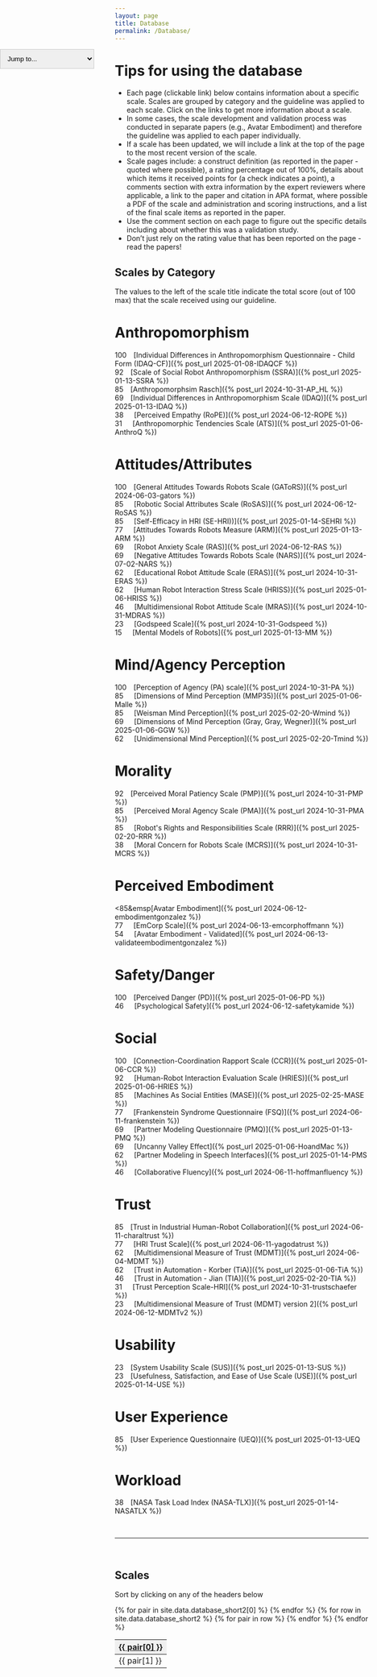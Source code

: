 ```yaml
---
layout: page
title: Database
permalink: /Database/
---
```

<select id="jumpToDropdown">
  <option value="">Jump to...</option>
  <option value="#scales-by-category">Top</option>
  <option value="#anthropomorphism">Anthropomorphism</option>
  <option value="#attitudesattributes">Attitudes/Attributes</option>
  <option value="#mindagencyperception">Mind/Agency Perception</option>
  <option value="#morality">Morality</option>
  <option value="#perceived-embodiment">Perceived Embodiment</option>
  <option value="#safetydanger">Safety/Danger</option>
  <option value="#social">Social</option>
  <option value="#trust">Trust</option>
  <option value="#usability">Usability</option>
  <option value="#userexperience">User Experience</option>
  <option value="#workload">Workload</option>
  <option value="#scales">Table of all scales</option>
</select>

<!--Main page contains search tools at the top
search by construct, author, scale name, year of publication-->

<!-- Html Elements for Search -->
<!-- commenting out for now as this is on hold - mm -->
<!--
<div id="search-container">
    <input type="text" id="search-input" placeholder="search...">
    <button id="search-button">Search</button>
    <ul id="results-container"></ul>
</div>-->

<!-- Script pointing to search-script.js -->
<!-- <script src="C:/Users/saad-admin/HRI-database/search-script.js" type="text/javascript"></script> -->

<!-- Configuration -->
<!-- commenting search out as this is causing a console error and Laura said she was just trying things out -->
<style>
    #jumpToDropdown {
      padding: 10px;
      border: 1px solid #ccc;
      position: fixed;
      left: 0;
    }   
</style>

<script>
    const jumpToDropdown = document.getElementById("jumpToDropdown");

    jumpToDropdown.addEventListener("change", function() {
      const selectedValue = this.value;
      if (selectedValue) {
        const targetSection = document.querySelector(selectedValue);
        if (targetSection) {
          targetSection.scrollIntoView({ behavior: "smooth" });

          // Reset the dropdown after a short delay
          setTimeout(() => {
            jumpToDropdown.value = ""; // Set back to the default placeholder
          }, 1000);
        }
      }
    });
</script>

<script>
    // Not deleting yet as not sure if this should be abandoned fully - mm
    // Function to trigger search
    /*function triggerSearch() {
        var searchTerm = document.getElementById('search-input').value.trim();
        SimpleJekyllSearch.search(searchTerm);
    }

    // Bind click event to search button
    document.getElementById('search-button').addEventListener('click', function() {
        triggerSearch();
    });

    // Bind enter key press to trigger search
    document.getElementById('search-input').addEventListener('keypress', function(event) {
        if (event.key === 'Enter') {
            triggerSearch();
        }
    });

    // Initialize search
    SimpleJekyllSearch({
        searchInput: document.getElementById('search-input'),
        resultsContainer: document.getElementById('results-container'),
        json: '/search.json'
    }); */
</script>


# Tips for using the database

* Each page (clickable link) below contains information about a specific scale. Scales are grouped by category and the guideline was applied to each scale. Click on the links to get more information about a scale.
* In some cases, the scale development and validation process was conducted in separate papers (e.g., Avatar Embodiment) and therefore the guideline was applied to each paper individually. 
* If a scale has been updated, we will include a link at the top of the page to the most recent version of the scale. 
* Scale pages include: a construct definition (as reported in the paper - quoted where possible), a rating percentage out of 100%, details about which items it received points for (a check indicates a point), a comments section with extra information by the expert reviewers where applicable, a link to the paper and citation in APA format, where possible a PDF of the scale and administration and scoring instructions, and a list of the final scale items as reported in the paper.
* Use the comment section on each page to figure out the specific details including about whether this was a validation study.
* Don’t just rely on the rating value that has been reported on the page - read the papers!

## Scales by Category
The values to the left of the scale title indicate the total score (out of 100 max) that the scale received using our guideline.

# Anthropomorphism
100&emsp;[Individual Differences in Anthropomorphism Questionnaire - Child Form (IDAQ-CF)]({% post_url 2025-01-08-IDAQCF %})
<br>92&emsp;[Scale of Social Robot Anthropomorphism (SSRA)]({% post_url 2025-01-13-SSRA %})
<br>85&emsp;[Anthropomorphsim Rasch]({% post_url 2024-10-31-AP_HL %})
<br>69&emsp;[Individual Differences in Anthropomorphism Scale (IDAQ)]({% post_url 2025-01-13-IDAQ %})
<br>38&emsp;&ensp;[Perceived Empathy (RoPE)]({% post_url 2024-06-12-ROPE %})
<br>31&emsp;&ensp;[Anthropomorphic Tendencies Scale (ATS)]({% post_url 2025-01-06-AnthroQ %})

# Attitudes/Attributes
100&emsp;[General Attitudes Towards Robots Scale (GAToRS)]({% post_url 2024-06-03-gators %})
<br>85&emsp;&ensp;[Robotic Social Attributes Scale (RoSAS)]({% post_url 2024-06-12-RoSAS %})
<br>85&emsp;&ensp;[Self-Efficacy in HRI (SE-HRI))]({% post_url 2025-01-14-SEHRI %})
<br>77&emsp;&ensp;[Attitudes Towards Robots Measure (ARM)]({% post_url 2025-01-13-ARM %})
<br>69&emsp;&ensp;[Robot Anxiety Scale (RAS)]({% post_url 2024-06-12-RAS %})
<br>69&emsp;&ensp;[Negative Attitudes Towards Robots Scale (NARS)]({% post_url 2024-07-02-NARS %})
<br>62&emsp;&ensp;[Educational Robot Attitude Scale (ERAS)]({% post_url 2024-10-31-ERAS %})
<br>62&emsp;&ensp;[Human Robot Interaction Stress Scale (HRISS)]({% post_url 2025-01-06-HRISS %})
<br>46&emsp;&ensp;[Multidimensional Robot Attitude Scale (MRAS)]({% post_url 2024-10-31-MDRAS %})
<br>23&emsp;&ensp;[Godspeed Scale]({% post_url 2024-10-31-Godspeed %})
<br>15&emsp;&ensp;[Mental Models of Robots]({% post_url 2025-01-13-MM %})

# Mind/Agency Perception
100&emsp;[Perception of Agency (PA) scale]({% post_url 2024-10-31-PA %})
<br>85&emsp;&ensp;[Dimensions of Mind Perception (MMP35)]({% post_url 2025-01-06-Malle %})
<br>85&emsp;&ensp;[Weisman Mind Perception]({% post_url 2025-02-20-Wmind %})
<br>69&emsp;&ensp;[Dimensions of Mind Perception (Gray, Gray, Wegner)]({% post_url 2025-01-06-GGW %})
<br>62&emsp;&ensp;[Unidimensional Mind Perception]({% post_url 2025-02-20-Tmind %})

# Morality
92&emsp;[Perceived Moral Patiency Scale (PMP)]({% post_url 2024-10-31-PMP %})
<br>85&emsp;&ensp;[Perceived Moral Agency Scale (PMA)]({% post_url 2024-10-31-PMA %})
<br>85&emsp;&ensp;[Robot's Rights and Responsibilities Scale (RRR)]({% post_url 2025-02-20-RRR %})
<br>38&emsp;&ensp;[Moral Concern for Robots Scale (MCRS)]({% post_url 2024-10-31-MCRS %})

# Perceived Embodiment
<85&emsp[Avatar Embodiment]({% post_url 2024-06-12-embodimentgonzalez %})
<br>77&emsp;&ensp;[EmCorp Scale]({% post_url 2024-06-13-emcorphoffmann %})
<br>54&emsp;&ensp;[Avatar Embodiment - Validated]({% post_url 2024-06-13-validateembodimentgonzalez %})

# Safety/Danger
100&emsp;[Perceived Danger (PD)]({% post_url 2025-01-06-PD %})
<br>46&emsp;&ensp;[Psychological Safety]({% post_url 2024-06-12-safetykamide %})

# Social
100&emsp;[Connection-Coordination Rapport Scale (CCR)]({% post_url 2025-01-06-CCR %})
<br>92&emsp;&ensp;[Human-Robot Interaction Evaluation Scale (HRIES)]({% post_url 2025-01-06-HRIES %})
<br>85&emsp;&ensp;[Machines As Social Entities (MASE)]({% post_url 2025-02-25-MASE %})
<br>77&emsp;&ensp;[Frankenstein Syndrome Questionnaire (FSQ)]({% post_url 2024-06-11-frankenstein %})
<br>69&emsp;&ensp;[Partner Modeling Questionnaire (PMQ)]({% post_url 2025-01-13-PMQ %})
<br>69&emsp;&ensp;[Uncanny Valley Effect]({% post_url 2025-01-06-HoandMac %})
<br>62&emsp;&ensp;[Partner Modeling in Speech Interfaces]({% post_url 2025-01-14-PMS %})
<br>46&emsp;&ensp;[Collaborative Fluency]({% post_url 2024-06-11-hoffmanfluency %})

# Trust
85&emsp;[Trust in Industrial Human-Robot Collaboration]({% post_url 2024-06-11-charaltrust %})
<br>77&emsp;&ensp;[HRI Trust Scale]({% post_url 2024-06-11-yagodatrust %})
<br>62&emsp;&ensp;[Multidimensional Measure of Trust (MDMT)]({% post_url 2024-06-04-MDMT %})
<br>62&emsp;&ensp;[Trust in Automation - Korber (TiA)]({% post_url 2025-01-06-TiA %})
<br>46&emsp;&ensp;[Trust in Automation - Jian (TIA)]({% post_url 2025-02-20-TIA %})
<br>31&emsp;&ensp;[Trust Perception Scale-HRI]({% post_url 2024-10-31-trustschaefer %})
<br>23&emsp;&ensp;[Multidimensional Measure of Trust (MDMT) version 2]({% post_url 2024-06-12-MDMTv2 %})

# Usability
23&emsp;[System Usability Scale (SUS)]({% post_url 2025-01-13-SUS %})
<br>23&emsp;[Usefulness, Satisfaction, and Ease of Use Scale (USE)]({% post_url 2025-01-14-USE %})

# User Experience
85&emsp;[User Experience Questionnaire (UEQ)]({% post_url 2025-01-13-UEQ %})

# Workload
38&emsp;[NASA Task Load Index (NASA-TLX)]({% post_url 2025-01-14-NASATLX %})

<br>
<hr>
<br>

<script>
    // The purpose of this function is to sort our database by column when a column is clicked
    function sortTable(header, columnIndex) {
      const tableBody = header.closest('table').querySelector('tbody');
      const rows = Array.from(tableBody.querySelectorAll('tr'));

      // Get and update the sort direction for the specific column header
      let sortDirection = header.dataset.sort;
      if (sortDirection === 'none') {
        sortDirection = 'asc';
      } else if (sortDirection === 'asc') {
        sortDirection = 'desc';
      } else {
        sortDirection = 'none'; // Reset if clicked again
      }
      header.dataset.sort = sortDirection; // Update only this header

      // Sort the rows
      rows.sort((a, b) => {
        const aValue = a.cells[columnIndex].textContent.toLowerCase();
        const bValue = b.cells[columnIndex].textContent.toLowerCase();

        if (sortDirection === 'none') {
          return 0; // No sorting when direction is 'none'
        }

        // Handle NaN values (non-numeric)
        const isNumeric = !isNaN(parseFloat(aValue)) && !isNaN(parseFloat(bValue));
        if (!isNumeric) {
          // Compare as strings if either value is not numeric
          return aValue.localeCompare(bValue) * (sortDirection === 'asc' ? 1 : -1);
        }

        // Compare numeric values
        return (aValue - bValue) * (sortDirection === 'asc' ? 1 : -1);
      });

      // Update tableBody
      tableBody.innerHTML = '';
      rows.forEach(row => tableBody.appendChild(row));
    }

</script>

<style>
    th {
      cursor: pointer; /* Change the cursor to a hand on hover */
      background-color: #f0f0f0; /* Add a subtle background color */
      text-decoration: underline; /* Underline the text */
    }

    th:hover {
      background-color: #e0e0e0; /* Darken the background on hover */
    }
</style>

## Scales
Sort by clicking on any of the headers below
<!-- updated table code which displays headers and makes use of sortTable to sort our columns -->
<table>
  <thead>
    <tr>
      {% for pair in site.data.database_short2[0] %} <th onclick="sortTable(this, {{ forloop.index0 }})" data-sort="none">{{ pair[0] }}</th>
      {% endfor %}
    </tr>
  </thead>
  <tbody id="tableBody">
    {% for row in site.data.database_short2 %}
      <tr> {% for pair in row %}
          <td>{{ pair[1] }}</td>
        {% endfor %}
      </tr>
    {% endfor %}
  </tbody>
</table>

<!-- Laura's original table code
<table>
  {% for row in site.data.database_short2 %}
    {% if forloop.first %}
    <tr>
      {% for pair in row %}
        <th>{{ pair[0] }}</th>
      {% endfor %}
    </tr>
    {% endif %}

    {% tablerow pair in row %}
      {{ pair[1] }}
    {% endtablerow %}
  {% endfor %}
</table>-->